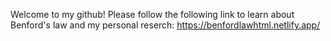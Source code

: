 Welcome to my github! 
Please follow the following link to learn about Benford's law and my personal reserch:
https://benfordlawhtml.netlify.app/
